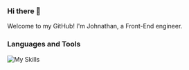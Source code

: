 ### Hi there 👋

Welcome to my GitHub! I'm Johnathan, a Front-End engineer.

### Languages and Tools
![My Skills](https://skillicons.dev/icons?i=ts,js,html,css,react,vue,next,nuxt,supabase,firebase,vite,graphql)

<!--
**imjohnathan/imjohnathan** is a ✨ _special_ ✨ repository because its `README.md` (this file) appears on your GitHub profile.

Here are some ideas to get you started:

- 🔭 I’m currently working on ...
- 🌱 I’m currently learning ...
- 👯 I’m looking to collaborate on ...
- 🤔 I’m looking for help with ...
- 💬 Ask me about ...
- 📫 How to reach me: ...
- 😄 Pronouns: ...
- ⚡ Fun fact: ...
-->
